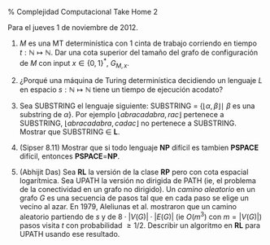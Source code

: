 % Complejidad Computacional
  Take Home 2

Para el jueves 1 de noviembre de 2012.

1. $M$ es una MT determinística con 1 cinta de trabajo corriendo en tiempo
   $t:\mathbb{N}\mapsto\mathbb{N}$.
   Dar una cota superior del tamaño del grafo de configuración de $M$ con input
   $x \in\{0,1\}^*$, $G_{M,x}$.

1. ¿Porqué una máquina de Turing determinística decidiendo un lenguaje $L$
   en espacio $s:\mathbb{N}\mapsto\mathbb{N}$
   tiene un tiempo de ejecución acodato?

1. Sea SUBSTRING el lenguaje siguiente:
   SUBSTRING = $\{ \lfloor \alpha , \beta \rfloor \mid$ $\beta$ es una
   substring de $\alpha\}$.
   Por ejemplo $\lfloor abracadabra, rac \rfloor$ pertenece a SUBSTRING,
   $\lfloor abracadabra, cadac \rfloor$ no pertenece a SUBSTRING.
   Mostrar que SUBSTRING $\in$ **L**.

1. (Sipser 8.11) Mostrar que si todo lenguaje **NP** difícil es
   tambien **PSPACE** difícil, entonces **PSPACE**=**NP**.

1. (Abhijit Das)
   Sea **RL** la versión de la clase **RP** pero con cota espacial
   logarítmica. Sea UPATH la versión no dirigida de PATH
   (ie, el problema de la conectividad en un grafo no dirigido).
   Un *camino aleatorio* en un grafo $G$ es una secuencia de pasos
   tal que en cada paso se elige un vecino al azar.
   En 1979, Aleliunas et al. mostraron que
   un camino aleatorio partiendo de $s$ y de
   $8\cdot \left|V(G)\right| \cdot \left|E(G)\right|$ (ie
   $O(m^3)$ con $m=\left|V(G)\right|$) pasos visita $t$ con
   probabilidad $\geq 1/2$. Describir un algoritmo en **RL**
   para UPATH usando ese resultado.


